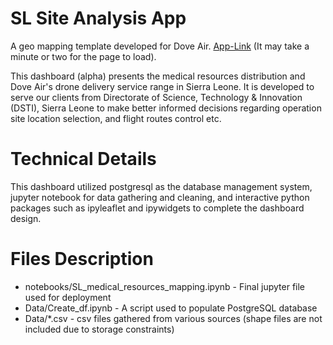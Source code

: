 # SL Site Analysis App

A geo mapping template developed for Dove Air. [App-Link](https://sl-site-analysis.herokuapp.com/) (It may take a minute or two for the page to load).

This dashboard (alpha) presents the medical resources distribution and Dove Air's drone delivery service range in Sierra Leone. It is developed to serve our clients from Directorate of Science, Technology & Innovation (DSTI), Sierra Leone to make better informed decisions regarding operation site location selection, and flight routes control etc.
# Technical Details
This dashboard utilized postgresql as the database management system, jupyter notebook for data gathering and cleaning, and interactive python packages such as ipyleaflet and ipywidgets to complete the dashboard design. 

# Files Description
* notebooks/SL_medical_resources_mapping.ipynb - Final jupyter file used for deployment
* Data/Create_df.ipynb - A script used to populate PostgreSQL database
* Data/*.csv - csv files gathered from various sources (shape files are not included due to storage constraints)


